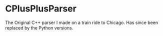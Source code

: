 # CPlusPlusParser
The Original C++ parser I made on a train ride to Chicago. Has since been replaced by the Python versions.

